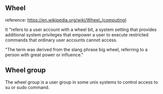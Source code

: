 Wheel
--------------

reference: https://en.wikipedia.org/wiki/Wheel_(computing)

It "refers to a user account with a wheel bit,
a system setting that provides additional system privileges that empower a user to execute restricted commands
that ordinary user accounts cannot access.

"The term was derived from the slang phrase big wheel, referring to a person with great power or influence."


Wheel group
------------------------

The wheel group is a user group in some unix systems to control access to su or sudo command.
